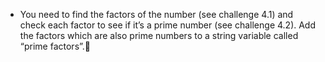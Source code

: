 -  You need to find the factors of the number (see challenge 4.1) and check each factor to see if it’s a prime number (see challenge 4.2).
   Add the factors which are also prime numbers to a string variable called “prime factors”.
